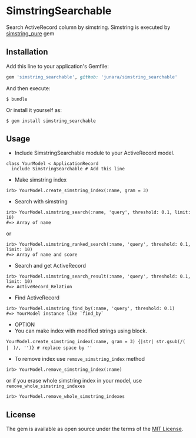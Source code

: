 # SimstringSearchable

Search ActiveRecord column by simstring.
Simstring is executed by [simstring_pure](https://github.com/davidkellis/simstring) gem

## Installation

Add this line to your application's Gemfile:

```ruby
gem 'simstring_searchable', github: 'junara/simstring_searchable'
```

And then execute:

    $ bundle

Or install it yourself as:

    $ gem install simstring_searchable

## Usage

* Include SimstringSearchable module to your ActiveRecord model.

```
class YourModel < ApplicationRecord
  include SimstringSearchable # Add this line
```

* Make simstring index

```irb
irb> YourModel.create_simstring_index(:name, gram = 3)
```

* Search with simstring

```irb
irb> YourModel.simstring_search(:name, 'query', threshold: 0.1, limit: 10)
#=> Array of name
```

or 

```irb
irb> YourModel.simstring_ranked_search(:name, 'query', threshold: 0.1, limit: 10)
#=> Array of name and score
```

* Search and get ActiveRecord

```irb
irb> YourModel.simstring_search_result(:name, 'query', threshold: 0.1, limit: 10)
#=> ActiveRecord_Relation
```

* Find ActiveRecord

```irb
irb> YourModel.simstring_find_by(:name, 'query', threshold: 0.1)
#=> YourModel instance like `find_by`
```


* OPTION
* You can make index with modified strings using block.
```
YourModel.create_simstring_index(:name, gram = 3) {|str| str.gsub(/( |　)/, '')} # replace space by ''

```

* To remove index use `remove_simstring_index` method

```
irb> YourModel.remove_simstring_index(:name)

```

or if you erase whole simstring index in your model, use `remove_whole_simstring_indexes`



```
irb> YourModel.remove_whole_simstring_indexes

```

## License

The gem is available as open source under the terms of the [MIT License](https://opensource.org/licenses/MIT).
